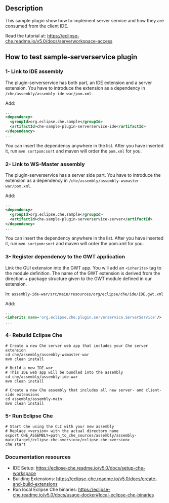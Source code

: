 ## Description

This sample plugin  show how to implement server service and how they are consumed from the client IDE. 

Read the tutorial at: https://eclipse-che.readme.io/v5.0/docs/serverworkspace-access


## How to test sample-serverservice plugin

### 1- Link to IDE assembly

The plugin-serverservice has both part, an IDE extension and a server extension. You have to introduce the extension as a dependency in `/che/assembly/assembly-ide-war/pom.xml`. 

Add: 
```XML
...
<dependency>
  <groupId>org.eclipse.che.sample</groupId>
  <artifactId>che-sample-plugin-serverservice-ide</artifactId>
</dependency>
...
```
You can insert the dependency anywhere in the list. After you have inserted it, run `mvn sortpom:sort` and maven will order the `pom.xml` for you.

### 2- Link to WS-Master assembly

The plugin-serverservice has a server side part. You have to introduce the extension as a dependency in `/che/assembly/assembly-wsmaster-war/pom.xml`. 

Add: 
```XML
...
<dependency>
  <groupId>org.eclipse.che.sample</groupId>
  <artifactId>che-sample-plugin-serverservice-server</artifactId>
</dependency>
...
```
You can insert the dependency anywhere in the list. After you have inserted it, run `mvn sortpom:sort` and maven will order the pom.xml for you.

### 3- Register dependency to the GWT application

Link the GUI extension into the GWT app. You will add an `<inherits>` tag to the module definition. The name of the GWT extension is derived from the direction + package structure given to the GWT module defined in our extension.

In: `assembly-ide-war/src/main/resources/org/eclipse/che/ide/IDE.gwt.xml`

Add:
```XML
...
<inherits name='org.eclipse.che.plugin.serverservice.ServerService'/>
...
```


### 4- Rebuild Eclipse Che


```Shell
# Create a new Che server web app that includes your Che server extension
cd che/assembly/assembly-wsmaster-war
mvn clean install

# Build a new IDE.war
# This IDE web app will be bundled into the assembly
cd che/assembly/assembly-ide-war
mvn clean install

# Create a new Che assembly that includes all new server- and client-side extensions
cd assembly/assembly-main
mvn clean install
```

### 5- Run Eclipse Che

```Shell
# Start Che using the CLI with your new assembly
# Replace <version> with the actual directory name
export CHE_ASSEMBLY=path_to_che_sources/assembly/assembly-main/target/eclipse-che-<version>/eclipse-che-<version>
che start
```


### Documentation resources

- IDE Setup: https://eclipse-che.readme.io/v5.0/docs/setup-che-workspace  
- Building Extensions: https://eclipse-che.readme.io/v5.0/docs/create-and-build-extensions
- Run local Eclipse Che binaries: https://eclipse-che.readme.io/v5.0/docs/usage-docker#local-eclipse-che-binaries
